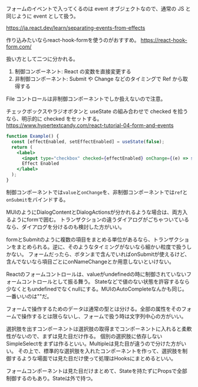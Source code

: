 フォームのイベントで入ってくるのは event オブジェクトなので、通常の JS と同じように event として扱う。

https://ja.react.dev/learn/separating-events-from-effects

作り込みたいならreact-hook-formを使うのがおすすめ。
https://react-hook-form.com/

扱い方として二つに分かれる。

1. 制御コンポーネント: React の変数を直接変更する
2. 非制御コンポーネント: Submit や Change などのタイミングで Ref から取得する

File コントロールは非制御コンポーネントでしか扱えないので注意。

チェックボックスやラジオボタンと useState の組み合わせで checked を拾うなら、明示的に checked をセットする。
https://www.hypertextcandy.com/react-tutorial-04-form-and-events

```jsx
function Example() {
  const [effectEnabled, setEffectEnabled] = useState(false);
  return (
    <label>
      <input type="checkbox" checked={effectEnabled} onChange={(e) => setEffectEnabled(e.target.checked)} />
      Effect Enabled
    </label>
  );
}
```

制御コンポーネントでは`value`と`onChange`を、非制御コンポーネントでは`ref`と`onSubmit`をバインドする。

MUIのようにDialogContentとDialogActionsが分かれるような場合は、両方入るようにformで囲む。
トランザクションの違うダイアログがごちゃついているなら、ダイアログを分けるのも検討した方がいい。

formとSubmitのように複数の項目をまとめる単位があるなら、トランザクションをまとめられる。逆に、そのようなタイミングがないなら細かい粒度で扱うしかない。
フォームだったら、ボタンまで含んでいればonSubmitが使えるけど、含んでないなら項目ごとにonNameChangeとか用意しないといけない。

Reactのフォームコントロールは、valueがundefinedの時に制御されていないフォームコントロールとして振る舞う。
Stateなどで値のない状態を許容するなら少なくともundefinedでなくnullにする。MUIのAutoCompleteなんかも同じ。
一番いいのは""だ。

フォームで操作するためのデータは通常の型とは分ける。全部の属性をそのフォームで操作するとは限らないし、フォームで扱う時は文字列中心の方がいい。

選択肢を出すコンポーネントは選択肢の取得までコンポーネントに入れると柔軟性がないので、まずは見た目だけ作る。
個別の選択肢に依存しないSimpleSelectをまずは作るといい。Multipleは見た目が違うので分けた方がいい。
その上で、標準的な選択肢を入れたコンポーネントを作って、選択肢を制御するような場面では見た目だけ使って処理はHooksにまとめるといい。

フォームコンポーネントは見た目だけまとめて、Stateを持たずにPropsで全部制御するのもあり。Stateは外で持つ。
